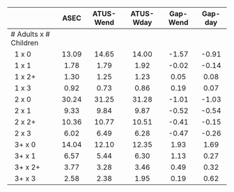 
|                      |         ASEC |    ATUS-Wend |    ATUS-Wday |     Gap-Wend |      Gap-day |
| -------------------- | :----------: | :----------: | :----------: | :----------: | :----------: |
| # Adults x # Children |              |              |              |              |              |
| &nbsp;&nbsp;1 x 0    |        13.09 |        14.65 |        14.00 |        -1.57 |        -0.91 |
| &nbsp;&nbsp;1 x 1    |         1.78 |         1.79 |         1.92 |        -0.02 |        -0.14 |
| &nbsp;&nbsp;1 x 2+   |         1.30 |         1.25 |         1.23 |         0.05 |         0.08 |
| &nbsp;&nbsp;1 x 3    |         0.92 |         0.73 |         0.86 |         0.19 |         0.07 |
| &nbsp;&nbsp;2 x 0    |        30.24 |        31.25 |        31.28 |        -1.01 |        -1.03 |
| &nbsp;&nbsp;2 x 1    |         9.33 |         9.84 |         9.87 |        -0.52 |        -0.54 |
| &nbsp;&nbsp;2 x 2+   |        10.36 |        10.77 |        10.51 |        -0.41 |        -0.15 |
| &nbsp;&nbsp;2 x 3    |         6.02 |         6.49 |         6.28 |        -0.47 |        -0.26 |
| &nbsp;&nbsp;3+ x 0   |        14.04 |        12.10 |        12.35 |         1.93 |         1.69 |
| &nbsp;&nbsp;3+ x 1   |         6.57 |         5.44 |         6.30 |         1.13 |         0.27 |
| &nbsp;&nbsp;3+ x 2+  |         3.77 |         3.28 |         3.46 |         0.49 |         0.32 |
| &nbsp;&nbsp;3+ x 3   |         2.58 |         2.38 |         1.95 |         0.19 |         0.62 |

